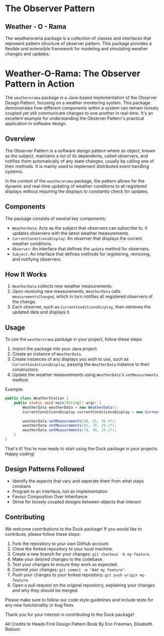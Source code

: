 # The Observer Pattern
## Weather - O - Rama

The weatherorama package is a collection of classes and interfaces that represent pattern structure of observer pattern. This package provides a flexible and extensible framework for modeling and simulating weather changes and updates.


# Weather-O-Rama: The Observer Pattern in Action

The `weatherorama` package is a Java-based implementation of the Observer Design Pattern, focusing on a weather monitoring system. This package demonstrates how different components within a system can remain loosely coupled yet still communicate changes to one another in real-time. It's an excellent example for understanding the Observer Pattern's practical application in software design.

## Overview

The Observer Pattern is a software design pattern where an object, known as the subject, maintains a list of its dependents, called observers, and notifies them automatically of any state changes, usually by calling one of their methods. It is mainly used to implement distributed event handling systems.

In the context of the `weatherorama` package, the pattern allows for the dynamic and real-time updating of weather conditions to all registered displays without requiring the displays to constantly check for updates.

## Components

The package consists of several key components:

- `WeatherData`: Acts as the subject that observers can subscribe to. It updates observers with the latest weather measurements.
- `CurrentConditionsDisplay`: An observer that displays the current weather conditions.
- `Observer`: An interface that defines the `update` method for observers.
- `Subject`: An interface that defines methods for registering, removing, and notifying observers.

## How It Works

1. `WeatherData` collects new weather measurements.
2. Upon receiving new measurements, `WeatherData` calls `measurementsChanged`, which in turn notifies all registered observers of the change.
3. Each observer, such as `CurrentConditionsDisplay`, then retrieves the updated data and displays it.

## Usage

To use the `weatherorama` package in your project, follow these steps:

1. Import the package into your Java project.
2. Create an instance of `WeatherData`.
3. Create instances of any displays you wish to use, such as `CurrentConditionsDisplay`, passing the `WeatherData` instance to their constructors.
4. Update the weather measurements using `WeatherData`'s `setMeasurements` method.

Example:

```java
public class WeatherStation {
    public static void main(String[] args) {
        WeatherData weatherData = new WeatherData();
        CurrentConditionsDisplay currentConditionsDisplay = new CurrentConditionsDisplay(weatherData);
        
        weatherData.setMeasurements(80, 65, 30.4f);
        weatherData.setMeasurements(82, 70, 29.2f);
        weatherData.setMeasurements(78, 90, 29.2f);
    }
}
```

That's it! You're now ready to start using the Duck package in your projects. Happy coding!


## Design Patterns Followed
 - Identify the aspects that vary and seperate them from what stays constans
 - Program to an Interface, not an Implementation
 - Favour Composition Over Inheritance
 - Strive for loosely coupled designs between objects that interact


## Contributing

We welcome contributions to the Duck package! If you would like to contribute, please follow these steps:

1. Fork the repository to your own GitHub account.
2. Clone the forked repository to your local machine.
3. Create a new branch for your changes: `git checkout -b my-feature`.
4. Make your desired changes to the codebase.
5. Test your changes to ensure they work as expected.
6. Commit your changes: `git commit -m "Add my feature"`.
7. Push your changes to your forked repository: `git push origin my-feature`.
8. Open a pull request on the original repository, explaining your changes and why they should be merged.

Please make sure to follow our code style guidelines and include tests for any new functionality or bug fixes.

Thank you for your interest in contributing to the Duck package!




All Credits to Heads First Design Pattern Book By Eric Freeman, Elisabeth Robson